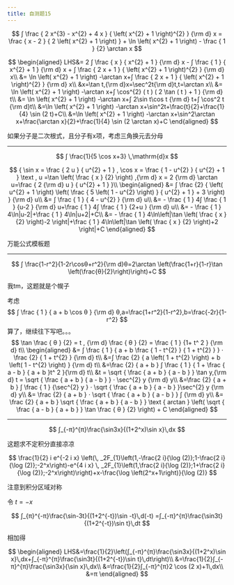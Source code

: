 ```yaml
---
title: 自测题15
---
```


$$
∫ \frac { 2 x^{3} - x^{2} + 4 x } { \left( x^{2} + 1 \right)^{2} } {\rm d} x = \frac { x - 2 } { 2 \left( x^{2} + 1 \right) } + \ln \left( x^{2} + 1 \right) - \frac { 1 } {2} \arctan x
$$

$$
\begin{aligned}
LHS&= 2 ∫ \frac { x } { x^{2} + 1 } {\rm d} x - ∫ \frac { 1 } { x^{2} + 1 } {\rm d} x + ∫ \frac { 2 x + 1 } { \left( x^{2} + 1 \right)^{2} } {\rm d} x\\
&= \ln \left( x^{2} + 1 \right) -\arctan x+∫ \frac { 2 x + 1 } { \left( x^{2} + 1 \right)^{2} } {\rm d} x\\
&x=\tan t,{\rm d}x=\sec^2t{\rm d}t,t=\arctan x\\
&= \ln \left( x^{2} + 1 \right) -\arctan x+∫ \cos^{2} ( t ) ( 2 \tan ( t ) + 1 ) {\rm d} t\\
&= \ln \left( x^{2} + 1 \right) -\arctan x+∫ 2\sin t\cos t {\rm d} t+∫ \cos^2 t {\rm d}t\\
&=\ln \left( x^{2} + 1 \right) -\arctan x+\sin^2t+\frac{t}{2}+\frac{1}{4} \sin (2 t)+C\\
&=\ln \left( x^{2} + 1 \right) -\arctan x+\sin^2\arctan x+\frac{\arctan x}{2}+\frac{1}{4} \sin (2 \arctan x)+C
\end{aligned}
$$

如果分子是二次根式，且分子有x项，考虑三角换元去分母

---

$$
∫ \frac{1}{5 \cos x+3} \,\mathrm{d}x
$$

$$
{ \sin x = \frac { 2 u } { u^{2} + 1 } , \cos x = \frac { 1 - u^{2} } { u^{2} + 1 } \text , u =\tan \left( \frac { x } {2} \right) ,{\rm d} x = 2 {\rm d} \arctan u=\frac { 2 {\rm d} u } { u^{2} + 1 } }\\
\begin{aligned}
&= ∫ \frac {2} { \left( u^{2} + 1 \right) \left( \frac { 5 \left( 1 - u^{2} \right) } { u^{2} + 1 } + 3 \right) } {\rm d} u\\
&= ∫ \frac { 1 } { 4 - u^{2} } {\rm d} u\\
&= - \frac { 1 } 4∫ \frac { 1 } {u-2 } {\rm d} u+\frac { 1 } 4∫ \frac { 1 } {2+u } {\rm d} u\\
&= - \frac { 1 } 4\ln|u-2|+\frac { 1 } 4\ln|u+2|+C\\
&= - \frac { 1 } 4\ln\left|\tan \left( \frac { x } {2} \right)-2 \right|+\frac { 1 } 4\ln\left|\tan \left( \frac { x } {2} \right)+2 \right|+C
\end{aligned}
$$

万能公式模板题

---

$$
∫ \frac{1-r^2}{1-2r\cosθ+r^2}{\rm d}θ=2\arctan \left(\frac{1+r}{1-r}\tan \left(\frac{θ}{2}\right)\right)+C
$$

我tm，这题就是个幌子

考虑
$$
∫ \frac { 1 } { a + b \cos θ } {\rm d} θ,a=\frac{1+r^2}{1-r^2},b=\frac{-2r}{1-r^2}
$$
算了，继续往下写吧。。。
$$
\tan \frac { θ } {2} = t , {\rm d} \frac { θ } {2} = \frac { 1 } {1+ t^ 2 } {\rm d} t\\
\begin{aligned}
&= ∫ \frac { 1 } { a + b \frac { 1 - t^{2} } { 1 + t^{2} } } ⋅ \frac {2} { 1 + t^{2} } {\rm d} t\\
&=∫ \frac {2} { a \left( 1 + t^{2} \right) + b \left( 1 - t^{2} \right) } {\rm d} t\\
&=\frac {2} { a + b } ∫ \frac { 1 } { 1 + \frac { a - b } { a + b }t^ 2 }{\rm d} t\\
&t = \sqrt { \frac { a + b } { a - b } } \tan y,{\rm d} t = \sqrt { \frac { a + b } { a - b } } ⋅ \sec^{2} y {\rm d} y\\
&=\frac {2} { a + b } ∫ \frac { 1 } {\sec^{2} y } ⋅ \sqrt { \frac { a + b } { a - b } }\sec^{2} y {\rm d} y\\
&= \frac {2} { a + b } ⋅ \sqrt { \frac { a + b } { a - b } } ∫ {\rm d} y\\
&= \frac {2} { a + b } \sqrt { \frac { a + b } { a - b } } \text { arctan } \left( \sqrt { \frac { a - b } { a + b } } \tan \frac { θ } {2} \right) + C
\end{aligned}
$$

---

$$
∫_{-π}^{π}\frac{\sin3x}{(1+2^x)\sin x}\,dx
$$

这题求不定积分直接凉凉

$$
\frac{1}{2} i e^{-2 i x} \left(\, _2F_{1}\left(1,-\frac{2 i}{\log (2)};1-\frac{2 i}{\log (2)};-2^x\right)-e^{4 i x} \, _2F_{1}\left(1,\frac{2 i}{\log (2)};1+\frac{2 i}{\log (2)};-2^x\right)\right)+x-\frac{\log \left(2^x+1\right)}{\log (2)}
$$

注意到积分区域对称

令 $t=-x$

$$
∫_{π}^{-π}\frac{\sin-3t}{(1+2^{-t})\sin -t}\,d(-t)
=∫_{-π}^{π}\frac{\sin3t}{(1+2^{-t})\sin t}\,dt
$$

相加得

$$
\begin{aligned}
LHS&=\frac{1}{2}\left(∫_{-π}^{π}\frac{\sin3x}{(1+2^x)\sin x}\,dx+∫_{-π}^{π}\frac{\sin3t}{(1+2^{-t})\sin t}\,dt\right)\\
&=\frac{1}{2}∫_{-π}^{π}\frac{\sin3x}{\sin x}\,dx\\
&=\frac{1}{2}∫_{-π}^{π}2 \cos (2 x)+1\,dx\\
&=π
\end{aligned}
$$
